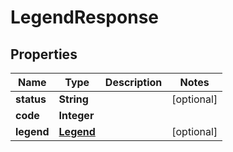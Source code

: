 
# LegendResponse

## Properties
Name | Type | Description | Notes
------------ | ------------- | ------------- | -------------
**status** | **String** |  |  [optional]
**code** | **Integer** |  | 
**legend** | [**Legend**](Legend.md) |  |  [optional]



